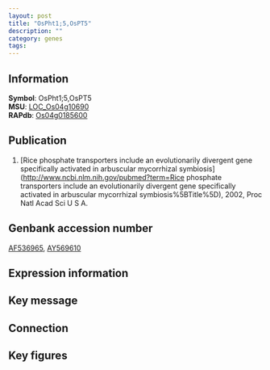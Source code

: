```yaml
---
layout: post
title: "OsPht1;5,OsPT5"
description: ""
category: genes
tags: 
---
```


## Information
__Symbol__: OsPht1;5,OsPT5  
__MSU__: [LOC_Os04g10690](http://rice.plantbiology.msu.edu/cgi-bin/ORF_infopage.cgi?orf=LOC_Os04g10690)  
__RAPdb__: [Os04g0185600](http://rapdb.dna.affrc.go.jp/viewer/gbrowse_details/irgsp1?name=Os04g0185600)  

## Publication
1. [Rice phosphate transporters include an evolutionarily divergent gene specifically activated in arbuscular mycorrhizal symbiosis](http://www.ncbi.nlm.nih.gov/pubmed?term=Rice phosphate transporters include an evolutionarily divergent gene specifically activated in arbuscular mycorrhizal symbiosis%5BTitle%5D), 2002, Proc Natl Acad Sci U S A.

## Genbank accession number
[AF536965](http://www.ncbi.nlm.nih.gov/nuccore/AF536965), [AY569610](http://www.ncbi.nlm.nih.gov/nuccore/AY569610)  

## Expression information

## Key message

## Connection

## Key figures


